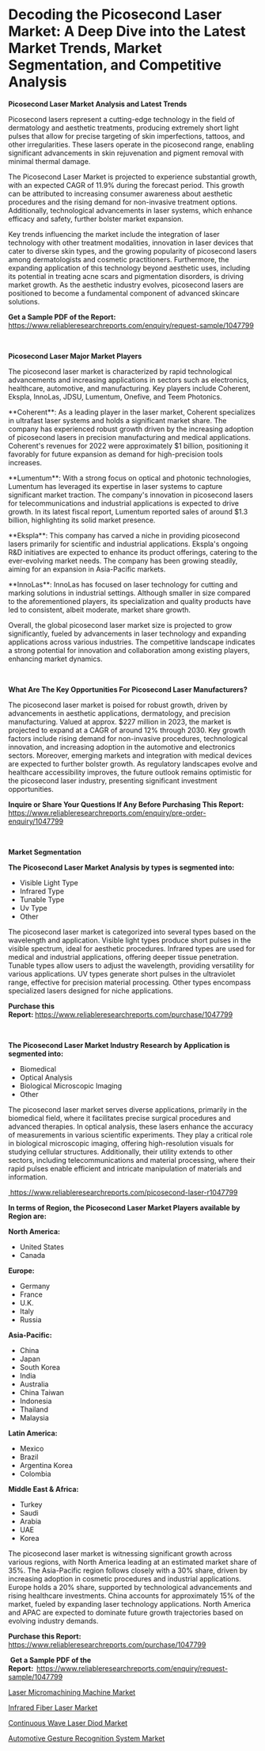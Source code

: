 <p><h1>Decoding the Picosecond Laser Market: A Deep Dive into the Latest Market Trends, Market Segmentation, and Competitive Analysis</h1></p><p><strong>Picosecond Laser Market Analysis and Latest Trends</strong></p>
<p><p>Picosecond lasers represent a cutting-edge technology in the field of dermatology and aesthetic treatments, producing extremely short light pulses that allow for precise targeting of skin imperfections, tattoos, and other irregularities. These lasers operate in the picosecond range, enabling significant advancements in skin rejuvenation and pigment removal with minimal thermal damage.</p><p>The Picosecond Laser Market is projected to experience substantial growth, with an expected CAGR of 11.9% during the forecast period. This growth can be attributed to increasing consumer awareness about aesthetic procedures and the rising demand for non-invasive treatment options. Additionally, technological advancements in laser systems, which enhance efficacy and safety, further bolster market expansion. </p><p>Key trends influencing the market include the integration of laser technology with other treatment modalities, innovation in laser devices that cater to diverse skin types, and the growing popularity of picosecond lasers among dermatologists and cosmetic practitioners. Furthermore, the expanding application of this technology beyond aesthetic uses, including its potential in treating acne scars and pigmentation disorders, is driving market growth. As the aesthetic industry evolves, picosecond lasers are positioned to become a fundamental component of advanced skincare solutions.</p></p>
<p><strong>Get a Sample PDF of the Report:&nbsp;</strong> <a href="https://www.reliableresearchreports.com/enquiry/request-sample/1047799?utm_campaign=102&utm_medium=2&utm_source=Github&utm_content=ia&utm_term=28122024&utm_id=picosecond-laser">https://www.reliableresearchreports.com/enquiry/request-sample/1047799</a></p>
<p>&nbsp;</p>
<p><strong>Picosecond Laser Major Market Players</strong></p>
<p><p>The picosecond laser market is characterized by rapid technological advancements and increasing applications in sectors such as electronics, healthcare, automotive, and manufacturing. Key players include Coherent, Ekspla, InnoLas, JDSU, Lumentum, Onefive, and Teem Photonics.</p><p>**Coherent**: As a leading player in the laser market, Coherent specializes in ultrafast laser systems and holds a significant market share. The company has experienced robust growth driven by the increasing adoption of picosecond lasers in precision manufacturing and medical applications. Coherent's revenues for 2022 were approximately $1 billion, positioning it favorably for future expansion as demand for high-precision tools increases.</p><p>**Lumentum**: With a strong focus on optical and photonic technologies, Lumentum has leveraged its expertise in laser systems to capture significant market traction. The company's innovation in picosecond lasers for telecommunications and industrial applications is expected to drive growth. In its latest fiscal report, Lumentum reported sales of around $1.3 billion, highlighting its solid market presence.</p><p>**Ekspla**: This company has carved a niche in providing picosecond lasers primarily for scientific and industrial applications. Ekspla's ongoing R&D initiatives are expected to enhance its product offerings, catering to the ever-evolving market needs. The company has been growing steadily, aiming for an expansion in Asia-Pacific markets.</p><p>**InnoLas**: InnoLas has focused on laser technology for cutting and marking solutions in industrial settings. Although smaller in size compared to the aforementioned players, its specialization and quality products have led to consistent, albeit moderate, market share growth.</p><p>Overall, the global picosecond laser market size is projected to grow significantly, fueled by advancements in laser technology and expanding applications across various industries. The competitive landscape indicates a strong potential for innovation and collaboration among existing players, enhancing market dynamics.</p></p>
<p>&nbsp;</p>
<p><strong>What Are The Key Opportunities For Picosecond Laser Manufacturers?</strong></p>
<p><p>The picosecond laser market is poised for robust growth, driven by advancements in aesthetic applications, dermatology, and precision manufacturing. Valued at approx. $227 million in 2023, the market is projected to expand at a CAGR of around 12% through 2030. Key growth factors include rising demand for non-invasive procedures, technological innovation, and increasing adoption in the automotive and electronics sectors. Moreover, emerging markets and integration with medical devices are expected to further bolster growth. As regulatory landscapes evolve and healthcare accessibility improves, the future outlook remains optimistic for the picosecond laser industry, presenting significant investment opportunities.</p></p>
<p><strong>Inquire or Share Your Questions If Any Before Purchasing This Report:</strong> <a href="https://www.reliableresearchreports.com/enquiry/pre-order-enquiry/1047799?utm_campaign=102&utm_medium=2&utm_source=Github&utm_content=ia&utm_term=28122024&utm_id=picosecond-laser">https://www.reliableresearchreports.com/enquiry/pre-order-enquiry/1047799</a></p>
<p>&nbsp;</p>
<p><strong>Market Segmentation</strong></p>
<p><strong>The Picosecond Laser Market Analysis by types is segmented into:</strong></p>
<p><ul><li>Visible Light Type</li><li>Infrared Type</li><li>Tunable Type</li><li>Uv Type</li><li>Other</li></ul></p>
<p><p>The picosecond laser market is categorized into several types based on the wavelength and application. Visible light types produce short pulses in the visible spectrum, ideal for aesthetic procedures. Infrared types are used for medical and industrial applications, offering deeper tissue penetration. Tunable types allow users to adjust the wavelength, providing versatility for various applications. UV types generate short pulses in the ultraviolet range, effective for precision material processing. Other types encompass specialized lasers designed for niche applications.</p></p>
<p><strong>Purchase this Report:&nbsp;</strong><a href="https://www.reliableresearchreports.com/purchase/1047799?utm_campaign=102&utm_medium=2&utm_source=Github&utm_content=ia&utm_term=28122024&utm_id=picosecond-laser">https://www.reliableresearchreports.com/purchase/1047799</a></p>
<p>&nbsp;</p>
<p><strong>The Picosecond Laser Market Industry Research by Application is segmented into:</strong></p>
<p><ul><li>Biomedical</li><li>Optical Analysis</li><li>Biological Microscopic Imaging</li><li>Other</li></ul></p>
<p><p>The picosecond laser market serves diverse applications, primarily in the biomedical field, where it facilitates precise surgical procedures and advanced therapies. In optical analysis, these lasers enhance the accuracy of measurements in various scientific experiments. They play a critical role in biological microscopic imaging, offering high-resolution visuals for studying cellular structures. Additionally, their utility extends to other sectors, including telecommunications and material processing, where their rapid pulses enable efficient and intricate manipulation of materials and information.</p></p>
<p><a href="https://www.reliableresearchreports.com/picosecond-laser-r1047799?utm_campaign=102&utm_medium=2&utm_source=Github&utm_content=ia&utm_term=28122024&utm_id=picosecond-laser">&nbsp;https://www.reliableresearchreports.com/picosecond-laser-r1047799</a></p>
<p><strong>In terms of Region, the Picosecond Laser Market Players available by Region are:</strong></p>
<p>
    <p> <strong> North America: </strong>
        <ul>
            <li>United States</li>
            <li>Canada</li>
        </ul>
        </p> 
    <p> <strong> Europe: </strong>
        <ul>
            <li>Germany</li>
            <li>France</li>
            <li>U.K.</li>
            <li>Italy</li>
            <li>Russia</li>
        </ul>
        </p> 
    <p> <strong> Asia-Pacific: </strong>
        <ul>
            <li>China</li>
            <li>Japan</li>
            <li>South Korea</li>
            <li>India</li>
            <li>Australia</li>
            <li>China Taiwan</li>
            <li>Indonesia</li>
            <li>Thailand</li>
            <li>Malaysia</li>
        </ul>
        </p> 
    <p> <strong> Latin America: </strong>
        <ul>
            <li>Mexico</li>
            <li>Brazil</li>
            <li>Argentina Korea</li>
            <li>Colombia</li>
        </ul>
        </p> 
    <p> <strong> Middle East & Africa: </strong>
        <ul>
            <li>Turkey</li>
            <li>Saudi</li>
            <li>Arabia</li>
            <li>UAE</li>
            <li>Korea</li>
        </ul>
    </p>
    </p>
<p><p>The picosecond laser market is witnessing significant growth across various regions, with North America leading at an estimated market share of 35%. The Asia-Pacific region follows closely with a 30% share, driven by increasing adoption in cosmetic procedures and industrial applications. Europe holds a 20% share, supported by technological advancements and rising healthcare investments. China accounts for approximately 15% of the market, fueled by expanding laser technology applications. North America and APAC are expected to dominate future growth trajectories based on evolving industry demands.</p></p>
<p><strong>Purchase this Report: </strong><a href="https://www.reliableresearchreports.com/purchase/1047799?utm_campaign=102&utm_medium=2&utm_source=Github&utm_content=ia&utm_term=28122024&utm_id=picosecond-laser">https://www.reliableresearchreports.com/purchase/1047799</a></p>
<p>&nbsp;<strong>Get a Sample PDF of the Report:&nbsp;&nbsp;</strong><a href="https://www.reliableresearchreports.com/enquiry/request-sample/1047799?utm_campaign=102&utm_medium=2&utm_source=Github&utm_content=ia&utm_term=28122024&utm_id=picosecond-laser">https://www.reliableresearchreports.com/enquiry/request-sample/1047799</a></p>
<p><strong></strong></p>
<p><p><a href="https://github.com/NargisHussain75/Market-Research-Report-List-1/blob/main/laser-micromachining-machine-market.md?utm_campaign=102&utm_medium=2&utm_source=Github&utm_content=ia&utm_term=28122024&utm_id=picosecond-laser">Laser Micromachining Machine Market</a></p><p><a href="https://github.com/pearlinewhite4692/Market-Research-Report-List-1/blob/main/infrared-fiber-laser-market.md?utm_campaign=102&utm_medium=2&utm_source=Github&utm_content=ia&utm_term=28122024&utm_id=picosecond-laser">Infrared Fiber Laser Market</a></p><p><a href="https://github.com/hillsmyung726/Market-Research-Report-List-1/blob/main/continuous-wave-laser-diod-market.md?utm_campaign=102&utm_medium=2&utm_source=Github&utm_content=ia&utm_term=28122024&utm_id=picosecond-laser">Continuous Wave Laser Diod Market</a></p><p><a href="https://github.com/FlorianWolf90/Market-Research-Report-List-1/blob/main/automotive-gesture-recognition-system-market.md?utm_campaign=102&utm_medium=2&utm_source=Github&utm_content=ia&utm_term=28122024&utm_id=picosecond-laser">Automotive Gesture Recognition System Market</a></p></p>